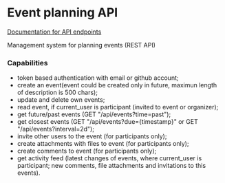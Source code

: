 # Event planning API

[Documentation for API endpoints](https://event-planning-api.herokuapp.com)

Management system for planning events (REST API)

### Capabilities
- token based authentication with email or github account;
- create an event(event could be created only in future, maximun length of
 description is 500 chars);
- update and delete own events;
- read event, if current_user is participant (invited to event or organizer);
- get future/past events (GET "/api/events?time=past");
- get closest events (GET "/api/events?due={timestamp}" or 
GET "/api/events?interval=2d");
- invite other users to the event (for participants only);
- create attachments with files to event (for participants only);
- create comments to event (for participants only);
- get activity feed (latest changes of events, where current_user is participant; 
new comments, file attachments and invitations to this events).